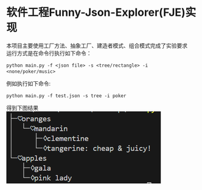 # 软件工程Funny-Json-Explorer(FJE)实现
本项目主要使用工厂方法、抽象工厂、建造者模式、组合模式完成了实验要求  
运行方式是在命令行执行如下命令：
```
python main.py -f <json file> -s <tree/rectangle> -i <none/poker/music>
```
例如执行如下命令:
```
python main.py -f test.json -s tree -i poker
```
得到下图结果  
![alt text](image.png)
